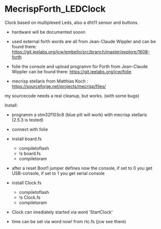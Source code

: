 # MecrispForth_LEDClock
Clock based on multiplexed Leds, also a dht11 sensor and buttons. 

- hardware will be documented sooon

- used external forth words are all from Jean-Claude Wippler and
  can be found there: https://git.jeelabs.org/jcw/embello/src/branch/master/explore/1608-forth
 
- folie the console and upload programm for Forth from Jean-Claude Wippler can be found there: https://git.jeelabs.org/jcw/folie
  
- mecrisp stellaris from Matthias Koch : https://sourceforge.net/projects/mecrisp/files/

my sourcecode needs a real cleanup, but works. (with some bugs)

Install:
- programm a stm32f103c8 (blue pill will work) with mecrisp stellaris (2.5.3 is tested)

- connect with folie

- install board.fs
  + compiletoflash
  + !s board.fs
  + compiletoram

- after a reset Boot1 jumper defines now the console, if set to 0 you get USB-console, if set to 1 you get serial console

- install Clock.fs
  + compiletoflash
  + !s Clock.fs
  + compiletoram
  
- Clock can imediately started via word 'StartClock'
- time can be set via word now! from rtc.fs (jcw see there)
